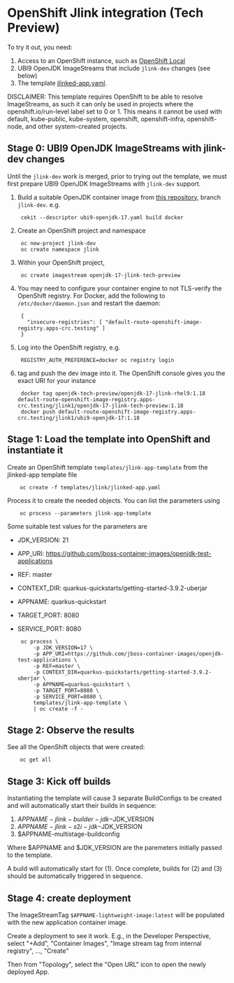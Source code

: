 # OpenShift Jlink integration (Tech Preview)

To try it out,
you need:

1. Access to an OpenShift instance, such as [OpenShift Local](https://developers.redhat.com/products/openshift-local/overview)
2. UBI9 OpenJDK ImageStreams that include `jlink-dev` changes (see below)
3. The template [jlinked-app.yaml](jlinked-app.yaml).

DISCLAIMER: This template requires OpenShift to be able to resolve ImageStreams, as such it can only be used in projects where the openshift.io/run-level label set to 0 or 1. This means it cannot be used with default, kube-public, kube-system, openshift, openshift-infra, openshift-node, and other system-created projects.

## Stage 0: UBI9 OpenJDK ImageStreams with jlink-dev changes

Until the `jlink-dev` work is merged, prior to trying out the template, we must first
prepare UBI9 OpenJDK ImageStreams with `jlink-dev` support.

1. Build a suitable OpenJDK container image from [this
   repository](https://github.com/jboss-container-images/openjdk),
   branch `jlink-dev`. e.g.

        cekit --descriptor ubi9-openjdk-17.yaml build docker

2. Create an OpenShift project and namespace

        oc new-project jlink-dev
        oc create namespace jlink

3. Within your OpenShift project,

        oc create imagestream openjdk-17-jlink-tech-preview

4. You may need to configure your container engine to not TLS-verify the OpenShift
   registry. For Docker, add the following to `/etc/docker/daemon.json` and restart
   the daemon:

        {
          "insecure-registries": [ "default-route-openshift-image-registry.apps-crc.testing" ]
        }

5. Log into the OpenShift registry, e.g.

        REGISTRY_AUTH_PREFERENCE=docker oc registry login

6. tag and push the dev image into it. The OpenShift console gives you the
   exact URI for your instance

        docker tag openjdk-tech-preview/openjdk-17-jlink-rhel9:1.18 default-route-openshift-image-registry.apps-crc.testing/jlink1/openjdk-17-jlink-tech-preview:1.18
        docker push default-route-openshift-image-registry.apps-crc.testing/jlink1/ubi9-openjdk-17:1.18

## Stage 1: Load the template into OpenShift and instantiate it

Create an OpenShift template `templates/jlink-app-template` from the jlinked-app template file

        oc create -f templates/jlink/jlinked-app.yaml 

Process it to create the needed objects. You can list the parameters using

        oc process --parameters jlink-app-template

Some suitable test values for the parameters are

 * JDK_VERSION: 21
 * APP_URI: https://github.com/jboss-container-images/openjdk-test-applications
 * REF: master
 * CONTEXT_DIR: quarkus-quickstarts/getting-started-3.9.2-uberjar
 * APPNAME: quarkus-quickstart
 * TARGET_PORT: 8080
 * SERVICE_PORT: 8080

        oc process \
            -p JDK_VERSION=17 \
            -p APP_URI=https://github.com/jboss-container-images/openjdk-test-applications \
            -p REF=master \
            -p CONTEXT_DIR=quarkus-quickstarts/getting-started-3.9.2-uberjar \
            -p APPNAME=quarkus-quickstart \
            -p TARGET_PORT=8080 \
            -p SERVICE_PORT=8080 \
            templates/jlink-app-template \
            | oc create -f -

## Stage 2: Observe the results

See all the OpenShift objects that were created:

        oc get all

## Stage 3: Kick off builds

Instantiating the template will cause 3 separate BuildConfigs to be created and will automatically start their builds in sequence:

1. $APPNAME-jlink-builder-jdk-$JDK_VERSION
2. $APPNAME-jlink-s2i-jdk-$JDK_VERSION
3. $APPNAME-multistage-buildconfig

Where $APPNAME and $JDK_VERSION are the paremeters initially passed to the template.

A build will automatically start for (1). Once complete, builds for (2) and (3) should be automatically triggered in sequence.

## Stage 4: create deployment

The ImageStreamTag `$APPNAME-lightweight-image:latest` will be populated with the new application container image.

Create a deployment to see it work. E.g., in the Developer Perspective, select
"+Add", "Container Images", "Image stream tag from internal registry", ...,
"Create"

Then from "Topology", select the "Open URL" icon to open the newly deployed
App.
